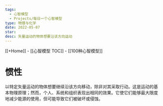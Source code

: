```yaml
---
tags:
  - 心智模型
  - Projects/每日一个心智模型
type: 物理与化学
date: 2022-05-07
star: 
desc: 矢量运动的物体想要沿该方向运动
---
```

[[+Home]] - [[心智模型 TOC]] - [[100种心智模型]]


# 惯性

以特定矢量运动的物体想要继续沿该方向移动，除非对其采取行动。这是运动的基本物理原理；然而，个人、系统和组织表现出相同的效果。它使它们能够最大限度地减少能源的使用，但可能导致它们被破坏或侵蚀。
